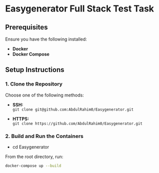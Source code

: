 # Easygenerator Full Stack Test Task

## Prerequisites

Ensure you have the following installed:

- **Docker**
- **Docker Compose**

## Setup Instructions

### 1. Clone the Repository

Choose one of the following methods:

- **SSH:**  
  `git clone git@github.com:AbdulRahim0/Easygenerator.git`

- **HTTPS:**  
  `git clone https://github.com/AbdulRahim0/Easygenerator.git`

### 2. Build and Run the Containers

- cd Easygenerator

From the root directory, run:

```bash
docker-compose up --build
